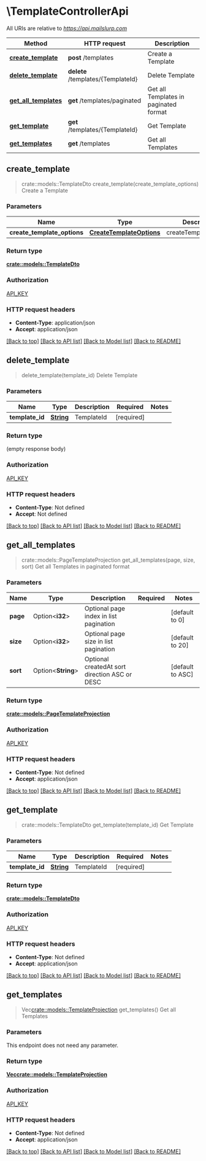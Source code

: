 # \TemplateControllerApi

All URIs are relative to *https://api.mailslurp.com*

Method | HTTP request | Description
------------- | ------------- | -------------
[**create_template**](TemplateControllerApi#create_template) | **post** /templates | Create a Template
[**delete_template**](TemplateControllerApi#delete_template) | **delete** /templates/{TemplateId} | Delete Template
[**get_all_templates**](TemplateControllerApi#get_all_templates) | **get** /templates/paginated | Get all Templates in paginated format
[**get_template**](TemplateControllerApi#get_template) | **get** /templates/{TemplateId} | Get Template
[**get_templates**](TemplateControllerApi#get_templates) | **get** /templates | Get all Templates



## create_template

> crate::models::TemplateDto create_template(create_template_options)
Create a Template

### Parameters


Name | Type | Description  | Required | Notes
------------- | ------------- | ------------- | ------------- | -------------
**create_template_options** | [**CreateTemplateOptions**](CreateTemplateOptions) | createTemplateOptions | [required] |

### Return type

[**crate::models::TemplateDto**](TemplateDto)

### Authorization

[API_KEY](../README#API_KEY)

### HTTP request headers

- **Content-Type**: application/json
- **Accept**: application/json

[[Back to top]](#) [[Back to API list]](../README#documentation-for-api-endpoints) [[Back to Model list]](../README#documentation-for-models) [[Back to README]](../README)


## delete_template

> delete_template(template_id)
Delete Template

### Parameters


Name | Type | Description  | Required | Notes
------------- | ------------- | ------------- | ------------- | -------------
**template_id** | [**String**]() | TemplateId | [required] |

### Return type

 (empty response body)

### Authorization

[API_KEY](../README#API_KEY)

### HTTP request headers

- **Content-Type**: Not defined
- **Accept**: Not defined

[[Back to top]](#) [[Back to API list]](../README#documentation-for-api-endpoints) [[Back to Model list]](../README#documentation-for-models) [[Back to README]](../README)


## get_all_templates

> crate::models::PageTemplateProjection get_all_templates(page, size, sort)
Get all Templates in paginated format

### Parameters


Name | Type | Description  | Required | Notes
------------- | ------------- | ------------- | ------------- | -------------
**page** | Option<**i32**> | Optional page index in list pagination |  |[default to 0]
**size** | Option<**i32**> | Optional page size in list pagination |  |[default to 20]
**sort** | Option<**String**> | Optional createdAt sort direction ASC or DESC |  |[default to ASC]

### Return type

[**crate::models::PageTemplateProjection**](PageTemplateProjection)

### Authorization

[API_KEY](../README#API_KEY)

### HTTP request headers

- **Content-Type**: Not defined
- **Accept**: application/json

[[Back to top]](#) [[Back to API list]](../README#documentation-for-api-endpoints) [[Back to Model list]](../README#documentation-for-models) [[Back to README]](../README)


## get_template

> crate::models::TemplateDto get_template(template_id)
Get Template

### Parameters


Name | Type | Description  | Required | Notes
------------- | ------------- | ------------- | ------------- | -------------
**template_id** | [**String**]() | TemplateId | [required] |

### Return type

[**crate::models::TemplateDto**](TemplateDto)

### Authorization

[API_KEY](../README#API_KEY)

### HTTP request headers

- **Content-Type**: Not defined
- **Accept**: application/json

[[Back to top]](#) [[Back to API list]](../README#documentation-for-api-endpoints) [[Back to Model list]](../README#documentation-for-models) [[Back to README]](../README)


## get_templates

> Vec<crate::models::TemplateProjection> get_templates()
Get all Templates

### Parameters

This endpoint does not need any parameter.

### Return type

[**Vec<crate::models::TemplateProjection>**](TemplateProjection)

### Authorization

[API_KEY](../README#API_KEY)

### HTTP request headers

- **Content-Type**: Not defined
- **Accept**: application/json

[[Back to top]](#) [[Back to API list]](../README#documentation-for-api-endpoints) [[Back to Model list]](../README#documentation-for-models) [[Back to README]](../README)


